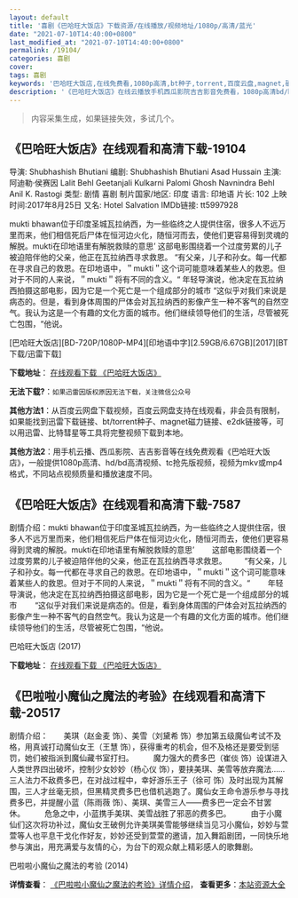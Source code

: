 ```yaml
---
layout: default
title: '喜剧《巴哈旺大饭店》下载资源/在线播放/视频地址/1080p/高清/蓝光'
date: "2021-07-10T14:40:00+0800"
last_modified_at: "2021-07-10T14:40:00+0800"
permalink: /19104/
categories: 喜剧
cover:
tags: 喜剧
keywords: '巴哈旺大饭店,在线免费看,1080p高清,bt种子,torrent,百度云盘,magnet,磁力链,迅雷下载资源'
description: '《巴哈旺大饭店》在线云播放手机西瓜影院吉吉影音免费看，1080p高清bd/hd未删减完整版和tc抢先枪版，mkv/mp4格式，附带bt/torrent种子、magnet/磁力链、百度云盘、网盘资源迅雷下载链接'
---
```


>内容采集生成，如果链接失效，多试几个。


## 《巴哈旺大饭店》在线观看和高清下载-19104

导演: Shubhashish Bhutiani 编剧: Shubhashish Bhutiani Asad Hussain 主演: 阿迪勒·侯赛因 Lalit Behl Geetanjali Kulkarni Palomi Ghosh Navnindra Behl Anil K. Rastogi 类型: 剧情 喜剧 制片国家/地区: 印度 语言: 印地语 片长: 102 上映时间:2017年8月25日 又名: Hotel Salvation IMDb链接: tt5997928

mukti bhawan位于印度圣城瓦拉纳西，为一些临终之人提供住宿，很多人不远万里而来，他们相信死后尸体在恒河边火化，随恒河而去，使他们更容易得到灵魂的解脱。mukti在印地语里有解脱救赎的意思’ 这部电影围绕着一个过度劳累的儿子被迫陪伴他的父亲，他正在瓦拉纳西寻求救恩。 “有父亲，儿子和孙女。每一代都在寻求自己的救恩。在印地语中，＂mukti＂这个词可能意味着某些人的救恩。但对于不同的人来说，＂mukti＂将有不同的含义。“ 年轻导演说，他决定在瓦拉纳西拍摄这部电影，因为它是一个死亡是一个组成部分的城市 “这似乎对我们来说是病态的。但是，看到身体周围的尸体会对瓦拉纳西的影像产生一种不客气的自然空气。我认为这是一个有趣的文化方面的城市。他们继续领导他们的生活，尽管被死亡包围，“他说。


[巴哈旺大饭店][BD-720P/1080P-MP4][印地语中字][2.59GB/6.67GB][2017][BT下载/迅雷下载]

**下载地址**： [在线观看下载 《巴哈旺大饭店》](https://www.btdx8.com/torrent/bhwdfd_2017.html) 


**无法下载?**：`如果迅雷因版权原因无法下载，关注微信公众号 `

**其他方法1**：从百度云网盘下载视频，百度云网盘支持在线观看，非会员有限制，如果能找到迅雷下载链接、bt/torrent种子、magnet磁力链接、e2dk链接等，可以用迅雷、比特彗星等工具将完整视频下载到本地。

**其他方法2**：用手机云播、西瓜影院、吉吉影音等在线免费观看《巴哈旺大饭店》，一般提供1080p高清、hd/bd高清视频、tc抢先版视频，视频为mkv或mp4格式，不同站点视频质量和播放速度不同。


## 《巴哈旺大饭店》在线观看和高清下载-7587

剧情介绍：mukti bhawan位于印度圣城瓦拉纳西，为一些临终之人提供住宿，很多人不远万里而来，他们相信死后尸体在恒河边火化，随恒河而去，使他们更容易得到灵魂的解脱。mukti在印地语里有解脱救赎的意思’ 　　这部电影围绕着一个过度劳累的儿子被迫陪伴他的父亲，他正在瓦拉纳西寻求救恩。 　　“有父亲，儿子和孙女。每一代都在寻求自己的救恩。在印地语中，＂mukti＂这个词可能意味着某些人的救恩。但对于不同的人来说，＂mukti＂将有不同的含义。“ 　　年轻导演说，他决定在瓦拉纳西拍摄这部电影，因为它是一个死亡是一个组成部分的城市 　　“这似乎对我们来说是病态的。但是，看到身体周围的尸体会对瓦拉纳西的影像产生一种不客气的自然空气。我认为这是一个有趣的文化方面的城市。他们继续领导他们的生活，尽管被死亡包围，“他说。


巴哈旺大饭店 (2017)

**下载地址**： [在线观看下载 《巴哈旺大饭店》](https://www.btbtdy.me/btdy/dy12604.html) 


## 《巴啦啦小魔仙之魔法的考验》在线观看和高清下载-20517

剧情介绍：　　美琪（赵金麦 饰）、美雪（刘黛希 饰）参加第五级魔仙考试不及格，用真诚打动魔仙女王（王慧 饰），获得重考的机会，但不及格还是要受到惩罚，她们被指派到魔仙藏书室打扫。  　　魔力强大的费多巴（崔倓 饰）设谋进入人类世界四出破坏，控制少女妙妙（杨心仪 饰），要挟美琪、美雪等放弃魔法…… 三人法力不敌费多巴，在对战过程中，幸好游乐王子（徐可 饰）及时出现为其解围，三人才丝毫无损，但黑精灵费多巴也借机逃跑了。魔仙女王命令游乐参与寻找费多巴，并提醒小蓝（陈雨薇 饰）、美琪、美雪三人——费多巴一定会不甘罢休。  　　危急之中，小蓝携手美琪、美雪战胜了邪恶的费多巴。  　　由于小魔仙们这次将功补过，魔仙女王破例允许美琪美雪能够继续当见习小魔仙，妙妙与萱萱等人也平息干戈化作好友，妙妙还受到萱萱的邀请，加入舞蹈剧团，一同快乐地参与演出，用充满爱与友情的心，为台下的观众献上精彩感人的歌舞剧。


巴啦啦小魔仙之魔法的考验 (2014)

**详情查看**： [《巴啦啦小魔仙之魔法的考验》详情介绍](/movie/20517/)， **查看更多**：[本站资源大全](/movie/t/all/)

